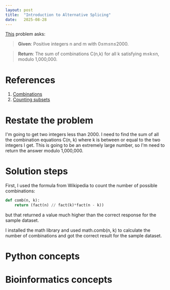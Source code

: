```yaml
---
layout: post
title:  "Introduction to Alternative Splicing"
date:   2025-08-28
---
```


[This](https://rosalind.info/problems/aspc/) problem asks:

> **Given**: Positive integers n and m with 0≤m≤n≤2000.

> **Return**: The sum of combinations C(n,k) for all k satisfying m≤k≤n, modulo 1,000,000. 

<!--break-->

# References
1. [Combinations](https://en.wikipedia.org/wiki/Combination)
2. [Counting subsets](https://rosalind.info/problems/sset/)

# Restate the problem
I'm going to get two integers less than 2000. I need to find the sum of all the combination equations C(n, k) where k is between or equal to the two integers I get. This is going to be an extremely large number, so I'm need to return the answer modulo 1,000,000.

# Solution steps
First, I used the formula from Wikipedia to count the number of possible combinations:
```python
def comb(n, k):
    return (fact(n) // fact(k)*fact(n - k))
```

but that returned a value much higher than the correct response for the sample dataset.

I installed the math library and used math.comb(n, k) to calculate the number of combinations and got the correct result for the sample dataset.




# Python concepts

# Bioinformatics concepts